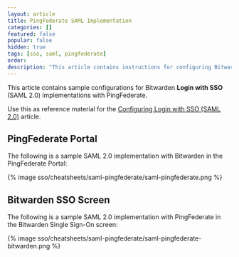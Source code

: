 ```yaml
---
layout: article
title: PingFederate SAML Implementation
categories: []
featured: false
popular: false
hidden: true
tags: [sso, saml, pingfederate]
order:
description: "This article contains instructions for configuring Bitwarden Login with SSO for PingFederate SAML 2.0 implementations."
---
```


This article contains sample configurations for Bitwarden **Login with SSO** (SAML 2.0) implementations with PingFederate.

Use this as reference material for the [Configuring Login with SSO (SAML 2.0)]({{site.baseurl}}/article/configure-sso-saml/) article.

## PingFederate Portal

The following is a sample SAML 2.0 implementation with Bitwarden in the PingFederate Portal:

{% image sso/cheatsheets/saml-pingfederate/saml-pingfederate.png %}

## Bitwarden SSO Screen

The following is a sample SAML 2.0 implementation with PingFederate in the Bitwarden Single Sign-On screen:

{% image sso/cheatsheets/saml-pingfederate/saml-pingfederate-bitwarden.png %}
